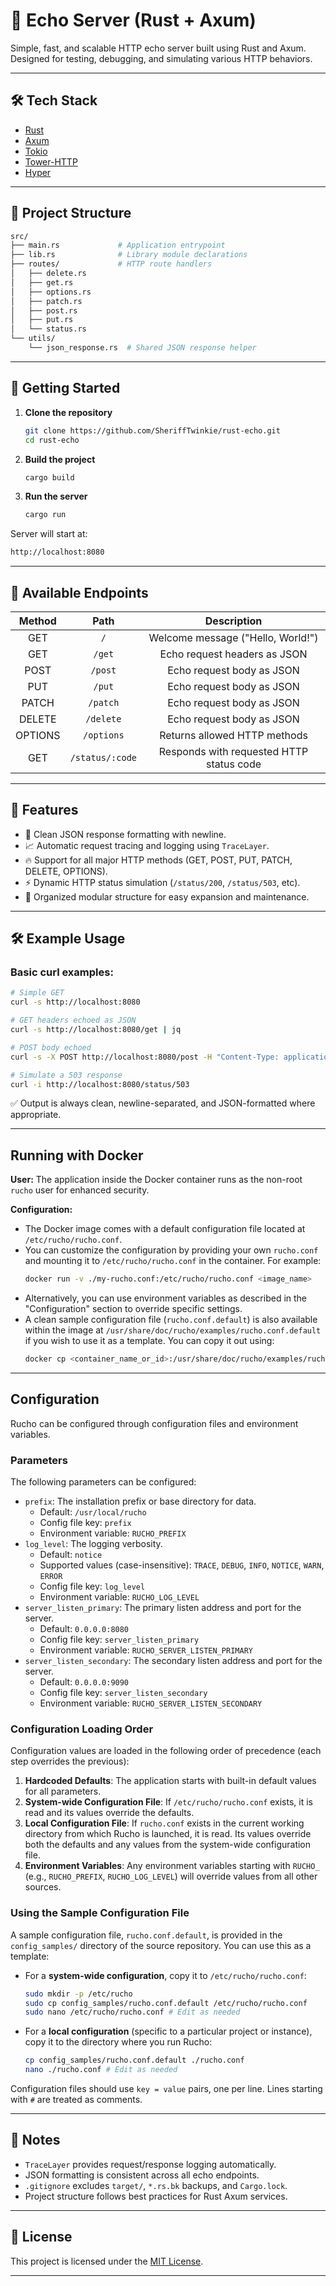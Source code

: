 # 🚀 Echo Server (Rust + Axum)

Simple, fast, and scalable HTTP echo server built using Rust and Axum.  
Designed for testing, debugging, and simulating various HTTP behaviors.

---

## 🛠 Tech Stack

- [Rust](https://www.rust-lang.org/)
- [Axum](https://docs.rs/axum/latest/axum/)
- [Tokio](https://tokio.rs/)
- [Tower-HTTP](https://docs.rs/tower-http/latest/tower_http/)
- [Hyper](https://hyper.rs/)

---

## 📂 Project Structure

```bash
src/
├── main.rs             # Application entrypoint
├── lib.rs              # Library module declarations
├── routes/             # HTTP route handlers
│   ├── delete.rs
│   ├── get.rs
│   ├── options.rs
│   ├── patch.rs
│   ├── post.rs
│   ├── put.rs
│   └── status.rs
└── utils/
    └── json_response.rs  # Shared JSON response helper
```

---

## 🚀 Getting Started

1. **Clone the repository**
   ```bash
   git clone https://github.com/SheriffTwinkie/rust-echo.git
   cd rust-echo
   ```

2. **Build the project**
   ```bash
   cargo build
   ```

3. **Run the server**
   ```bash
   cargo run
   ```

Server will start at:

```bash
http://localhost:8080
```

---

## 📜 Available Endpoints

| Method   | Path              | Description                                      |
|:--------:|:------------------:|:------------------------------------------------:|
| GET      | `/`                | Welcome message ("Hello, World!")                |
| GET      | `/get`             | Echo request headers as JSON                    |
| POST     | `/post`            | Echo request body as JSON                       |
| PUT      | `/put`             | Echo request body as JSON                       |
| PATCH    | `/patch`           | Echo request body as JSON                       |
| DELETE   | `/delete`          | Echo request body as JSON                       |
| OPTIONS  | `/options`         | Returns allowed HTTP methods                   |
| GET      | `/status/:code`    | Responds with requested HTTP status code        |

---

## 🧹 Features

- 📜 Clean JSON response formatting with newline.
- 📈 Automatic request tracing and logging using `TraceLayer`.
- 🔥 Support for all major HTTP methods (GET, POST, PUT, PATCH, DELETE, OPTIONS).
- ⚡ Dynamic HTTP status simulation (`/status/200`, `/status/503`, etc).
- 🧹 Organized modular structure for easy expansion and maintenance.

---

## 🛠 Example Usage

### Basic curl examples:

```bash
# Simple GET
curl -s http://localhost:8080

# GET headers echoed as JSON
curl -s http://localhost:8080/get | jq

# POST body echoed
curl -s -X POST http://localhost:8080/post -H "Content-Type: application/json" -d "{\"test\": \"value\"}" | jq

# Simulate a 503 response
curl -i http://localhost:8080/status/503
```

✅ Output is always clean, newline-separated, and JSON-formatted where appropriate.

---

## Running with Docker

**User:** The application inside the Docker container runs as the non-root `rucho` user for enhanced security.

**Configuration:**
*   The Docker image comes with a default configuration file located at `/etc/rucho/rucho.conf`.
*   You can customize the configuration by providing your own `rucho.conf` and mounting it to `/etc/rucho/rucho.conf` in the container. For example:
    ```bash
    docker run -v ./my-rucho.conf:/etc/rucho/rucho.conf <image_name>
    ```
*   Alternatively, you can use environment variables as described in the "Configuration" section to override specific settings.
*   A clean sample configuration file (`rucho.conf.default`) is also available within the image at `/usr/share/doc/rucho/examples/rucho.conf.default` if you wish to use it as a template. You can copy it out using:
    ```bash
    docker cp <container_name_or_id>:/usr/share/doc/rucho/examples/rucho.conf.default ./rucho.conf.default
    ```

---

## Configuration

Rucho can be configured through configuration files and environment variables.

### Parameters

The following parameters can be configured:

*   `prefix`: The installation prefix or base directory for data.
    *   Default: `/usr/local/rucho`
    *   Config file key: `prefix`
    *   Environment variable: `RUCHO_PREFIX`
*   `log_level`: The logging verbosity.
    *   Default: `notice`
    *   Supported values (case-insensitive): `TRACE`, `DEBUG`, `INFO`, `NOTICE`, `WARN`, `ERROR`
    *   Config file key: `log_level`
    *   Environment variable: `RUCHO_LOG_LEVEL`
*   `server_listen_primary`: The primary listen address and port for the server.
    *   Default: `0.0.0.0:8080`
    *   Config file key: `server_listen_primary`
    *   Environment variable: `RUCHO_SERVER_LISTEN_PRIMARY`
*   `server_listen_secondary`: The secondary listen address and port for the server.
    *   Default: `0.0.0.0:9090`
    *   Config file key: `server_listen_secondary`
    *   Environment variable: `RUCHO_SERVER_LISTEN_SECONDARY`

### Configuration Loading Order

Configuration values are loaded in the following order of precedence (each step overrides the previous):

1.  **Hardcoded Defaults**: The application starts with built-in default values for all parameters.
2.  **System-wide Configuration File**: If `/etc/rucho/rucho.conf` exists, it is read and its values override the defaults.
3.  **Local Configuration File**: If `rucho.conf` exists in the current working directory from which Rucho is launched, it is read. Its values override both the defaults and any values from the system-wide configuration file.
4.  **Environment Variables**: Any environment variables starting with `RUCHO_` (e.g., `RUCHO_PREFIX`, `RUCHO_LOG_LEVEL`) will override values from all other sources.

### Using the Sample Configuration File

A sample configuration file, `rucho.conf.default`, is provided in the `config_samples/` directory of the source repository.
You can use this as a template:

*   For a **system-wide configuration**, copy it to `/etc/rucho/rucho.conf`:
    ```bash
    sudo mkdir -p /etc/rucho
    sudo cp config_samples/rucho.conf.default /etc/rucho/rucho.conf
    sudo nano /etc/rucho/rucho.conf # Edit as needed
    ```
*   For a **local configuration** (specific to a particular project or instance), copy it to the directory where you run Rucho:
    ```bash
    cp config_samples/rucho.conf.default ./rucho.conf
    nano ./rucho.conf # Edit as needed
    ```

Configuration files should use `key = value` pairs, one per line. Lines starting with `#` are treated as comments.

---

## 📝 Notes

- `TraceLayer` provides request/response logging automatically.
- JSON formatting is consistent across all echo endpoints.
- `.gitignore` excludes `target/`, `*.rs.bk` backups, and `Cargo.lock`.
- Project structure follows best practices for Rust Axum services.

---

## 📢 License

This project is licensed under the [MIT License](LICENSE).

---
